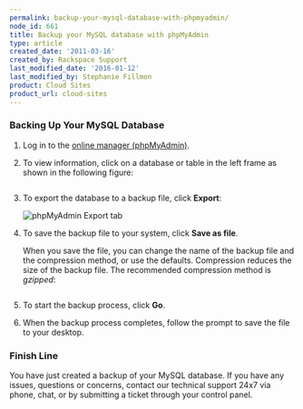 ```yaml
---
permalink: backup-your-mysql-database-with-phpmyadmin/
node_id: 661
title: Backup your MySQL database with phpMyAdmin
type: article
created_date: '2011-03-16'
created_by: Rackspace Support
last_modified_date: '2016-01-12'
last_modified_by: Stephanie Fillmon
product: Cloud Sites
product_url: cloud-sites
---
```


### Backing Up Your MySQL Database

1. Log in to the [online manager (phpMyAdmin)](/how-to/rackspace-cloud-sites-essentials-phpmyadmin-database-management-interface).

2. To view information, click on a database or table in the left frame
   as shown in the following figure:

   <img src="http://c5018549.r49.cf2.rackcdn.com/phpmyadmin-dbs.png" alt="" />

3. To export the database to a backup file, click **Export**:

   <img src="http://c5018549.r49.cf2.rackcdn.com/phpmyadmin-export.png" alt="phpMyAdmin Export tab" />

4. To save the backup file to your system, click **Save as
   file**.

   When you save the file, you can change the name of the backup file and the
   compression method, or use the defaults. Compression reduces the size of the backup file.
   The recommended compression method is *gzipped*:

   <img src="http://c5018549.r49.cf2.rackcdn.com/phpmyadmin-saveasfile.png" alt="" />

5. To start the backup process, click **Go**.

6. When the backup process completes, follow the prompt to save the file to your desktop.


### Finish Line

You have just created a backup of your MySQL database. If you have any issues, questions or concerns,
contact our technical support 24x7 via phone, chat, or by submitting a ticket through your control panel.
